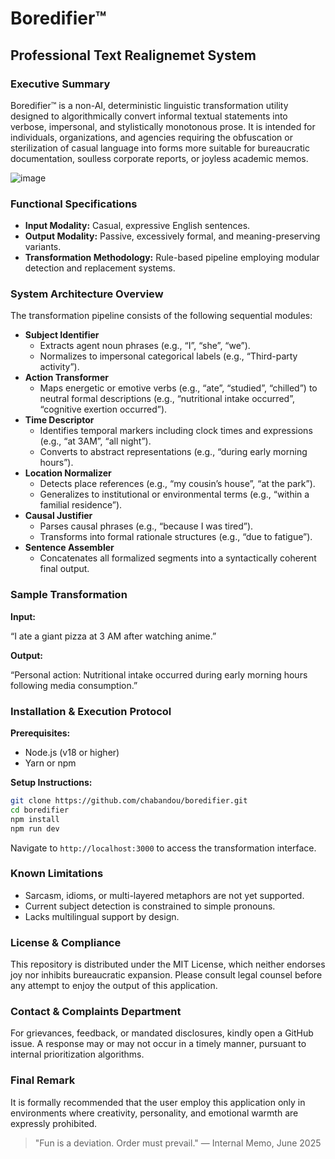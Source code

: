 # Boredifier™

## Professional Text Realignemet System

### Executive Summary

Boredifier™ is a non-AI, deterministic linguistic transformation utility designed to algorithmically convert informal textual statements into verbose, impersonal, and stylistically monotonous prose. It is intended for individuals, organizations, and agencies requiring the obfuscation or sterilization of casual language into forms more suitable for bureaucratic documentation, soulless corporate reports, or joyless academic memos.

![image](https://github.com/user-attachments/assets/6facfc15-4223-447b-b342-9a32f928705e)

### Functional Specifications

* **Input Modality:** Casual, expressive English sentences.
* **Output Modality:** Passive, excessively formal, and meaning-preserving variants.
* **Transformation Methodology:** Rule-based pipeline employing modular detection and replacement systems.

### System Architecture Overview

The transformation pipeline consists of the following sequential modules:

* **Subject Identifier**
  * Extracts agent noun phrases (e.g., “I”, “she”, “we”).
  * Normalizes to impersonal categorical labels (e.g., “Third-party activity”).
* **Action Transformer**
  * Maps energetic or emotive verbs (e.g., “ate”, “studied”, “chilled”) to neutral formal descriptions (e.g., “nutritional intake occurred”, “cognitive exertion occurred”).
* **Time Descriptor**
  * Identifies temporal markers including clock times and expressions (e.g., “at 3AM”, “all night”).
  * Converts to abstract representations (e.g., “during early morning hours”).
* **Location Normalizer**
  * Detects place references (e.g., “my cousin’s house”, “at the park”).
  * Generalizes to institutional or environmental terms (e.g., “within a familial residence”).
* **Causal Justifier**
  * Parses causal phrases (e.g., “because I was tired”).
  * Transforms into formal rationale structures (e.g., “due to fatigue”).
* **Sentence Assembler**
  * Concatenates all formalized segments into a syntactically coherent final output.

### Sample Transformation

**Input:**

“I ate a giant pizza at 3 AM after watching anime.”

**Output:**

“Personal action: Nutritional intake occurred during early morning hours following media consumption.”

### Installation & Execution Protocol

**Prerequisites:**

* Node.js (v18 or higher)
* Yarn or npm

**Setup Instructions:**

```bash
git clone https://github.com/chabandou/boredifier.git
cd boredifier
npm install
npm run dev
```

Navigate to `http://localhost:3000` to access the transformation interface.

### Known Limitations

* Sarcasm, idioms, or multi-layered metaphors are not yet supported.
* Current subject detection is constrained to simple pronouns.
* Lacks multilingual support by design.

### License & Compliance

This repository is distributed under the MIT License, which neither endorses joy nor inhibits bureaucratic expansion. Please consult legal counsel before any attempt to enjoy the output of this application.

### Contact & Complaints Department

For grievances, feedback, or mandated disclosures, kindly open a GitHub issue. A response may or may not occur in a timely manner, pursuant to internal prioritization algorithms.

### Final Remark

It is formally recommended that the user employ this application only in environments where creativity, personality, and emotional warmth are expressly prohibited.

> "Fun is a deviation. Order must prevail." — Internal Memo, June 2025
